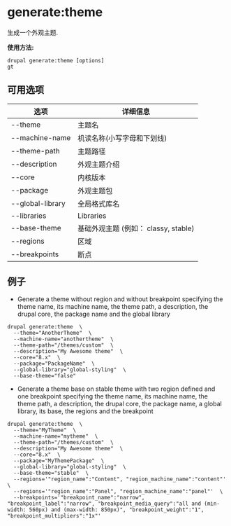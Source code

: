 # generate:theme
生成一个外观主题.

**使用方法:**
```
drupal generate:theme [options]
gt
```

## 可用选项
选项 | 详细信息
-------|-------------
--theme | 主题名
--machine-name | 机读名称(小写字母和下划线)
--theme-path | 主题路径
--description | 外观主题介绍
--core | 内核版本
--package | 外观主题包
--global-library | 全局格式库名
--libraries | Libraries
--base-theme | 基础外观主题 (例如： classy, stable)
--regions | 区域
--breakpoints | 断点

## 例子
* Generate a theme without region and without breakpoint specifying the theme name, its machine name, the theme path, a description, the drupal core, the package name and the global library
```
drupal generate:theme  \
  --theme="AnotherTheme"  \
  --machine-name="anothertheme"  \
  --theme-path="/themes/custom"  \
  --description="My Awesome theme"  \
  --core="8.x"  \
  --package="PackageName"  \
  --global-library="global-styling"  \
  --base-theme="false"
```
* Generate a theme base on stable theme with two region defined and one breakpoint specifying the theme name, its machine name, the theme path, a description, the drupal core, the package name, a global library, its base, the regions and the breakpoint
```
drupal generate:theme  \
  --theme="MyTheme"  \
  --machine-name="mytheme"  \
  --theme-path="/themes/custom"  \
  --description="My Awesome theme"  \
  --core="8.x"  \
  --package="MyThemePackage"  \
  --global-library="global-styling"  \
  --base-theme="stable"  \
  --regions='"region_name":"Content", "region_machine_name":"content"'  \
  --regions='"region_name":"Panel", "region_machine_name":"panel"'  \
  --breakpoints='"breakpoint_name":"narrow", "breakpoint_label":"narrow", "breakpoint_media_query":"all and (min-width: 560px) and (max-width: 850px)", "breakpoint_weight":"1", "breakpoint_multipliers":"1x"'
```
